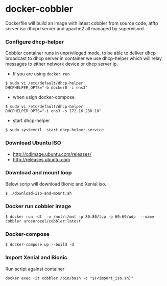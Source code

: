 # docker-cobbler
Dockerfile will build an image with latest cobbler from source code, atftp server
isc dhcpd server and apache2 all managed by supervisord.

### Configure dhcp-helper
Cobbler container runs in unprivileged mode, to be able to deliver dhcp broadcast
to dhcp server in container we use dhcp-helper which will relay messages to either
network device or dhcp server ip.

* If you are using `docker run`
```
$ sudo vi /etc/default/dhcp-helper
DHCPHELPER_OPTS="-b docker0 -i ens3"
```

* when usign docker-compose
```
$ sudo vi /etc/default/dhcp-helper
DHCPHELPER_OPTS="-i ens3 -s 172.16.238.10"
```
* start dhcp-helper
```
$ sudo systemctl  start dhcp-helper.service
```

### Download Ubuntu ISO
* http://cdimage.ubuntu.com/releases/
* http://releases.ubuntu.com

### Download and mount loop
Below scrip will download Bionic and Xenial iso.
```
$ ./download-iso-and-mount.sh
```

### Docker run cobbler image
```
$ docker run -dt  -v /mnt/:/mnt -p 80:80/tcp -p 69:69/udp  --name cobbler urosorozel/cobbler:latest
```

### Docker-compose

```
$ docker-compose up --build -d
```

### Import Xenial and Bionic
Run script against container
```
docker exec -it cobbler /bin/bash -c "$(<import_iso.sh)"
```

